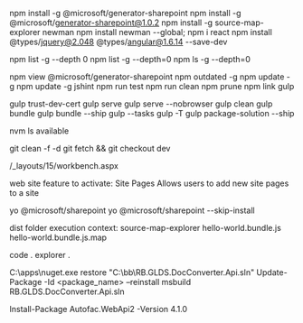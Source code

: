 
npm install -g @microsoft/generator-sharepoint
npm install -g @microsoft/generator-sharepoint@1.0.2
npm install -g source-map-explorer newman
npm install newman --global;
npm i react
npm install @types/jquery@2.048 @types/angular@1.6.14 --save-dev
 

npm list -g --depth 0
npm list -g --depth=0
npm ls -g --depth=0

npm view @microsoft/generator-sharepoint
npm outdated -g
npm update -g
npm update -g jshint
npm run test
npm run clean
npm prune
npm link gulp

gulp trust-dev-cert
gulp serve
gulp serve --nobrowser
gulp clean
gulp bundle
gulp bundle --ship
gulp --tasks
gulp -T
gulp package-solution --ship

nvm ls available

git clean -f -d
git fetch && git checkout dev

/_layouts/15/workbench.aspx


web site feature to activate:
Site Pages
Allows users to add new site pages to a site

yo @microsoft/sharepoint
yo @microsoft/sharepoint --skip-install


dist folder execution context:
source-map-explorer hello-world.bundle.js hello-world.bundle.js.map


code .
explorer .


C:\apps\nuget.exe restore "C:\bb\RB.GLDS.DocConverter.Api.sln"
Update-Package -Id <package_name> –reinstall 
msbuild RB.GLDS.DocConverter.Api.sln

Install-Package Autofac.WebApi2 -Version 4.1.0 




